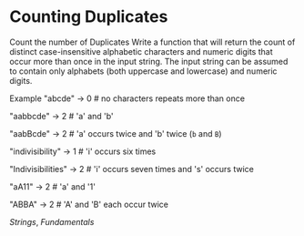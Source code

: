 # Counting Duplicates
Count the number of Duplicates
Write a function that will return the count of distinct case-insensitive alphabetic characters and numeric digits that occur more than once in the input string. The input string can be assumed to contain only alphabets (both uppercase and lowercase) and numeric digits.

Example
"abcde" -> 0 # no characters repeats more than once

"aabbcde" -> 2 # 'a' and 'b'

"aabBcde" -> 2 # 'a' occurs twice and 'b' twice (`b` and `B`)

"indivisibility" -> 1 # 'i' occurs six times

"Indivisibilities" -> 2 # 'i' occurs seven times and 's' occurs twice

"aA11" -> 2 # 'a' and '1'

"ABBA" -> 2 # 'A' and 'B' each occur twice

_Strings_, _Fundamentals_